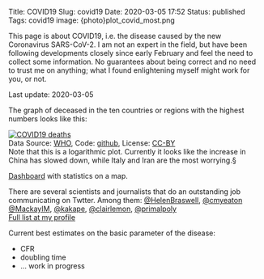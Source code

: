 Title: COVID19
Slug: covid19
Date: 2020-03-05 17:52
Status: published
Tags: covid19
image: {photo}plot_covid_most.png

This page is about COVID19, i.e. the disease caused by the new Coronavirus SARS-CoV-2. I am
not an expert in the field, but have been following developments closely since early February
and feel the need to collect some information. No guarantees about being correct and no need
to trust me on anything; what I found enlightening myself might work for you, or not.

Last update: 2020-03-05

The graph of deceased in the ten countries or regions with the highest numbers looks like this:

[![COVID19 deaths]({photo}plot_covid_most.png "COVID19 deaths")]({static}/pic/plot_covid_most.png)  
Data Source: [WHO](https://github.com/CSSEGISandData/2019-nCoV), Code: [github](https://github.com/ivh/covid19), 
License: [CC-BY](https://creativecommons.org/licenses/by/4.0/)  
Note that this is a logarithmic plot. Currently it looks like the increase in China has slowed down,
while Italy and Iran are the most worrying.§

[Dashboard](https://gisanddata.maps.arcgis.com/apps/opsdashboard/index.html#/bda7594740fd40299423467b48e9ecf6)
with statistics on a map.

There are several scientists and journalists that do an outstanding job communicating on Twtter.
Among them: [@HelenBraswell](https://twitter.com/HelenBranswell), [@cmyeaton](https://twitter.com/cmyeaton)
[@MackayIM](https://twitter.com/MackayIM), [@kakape](https://twitter.com/kakape), 
[@clairlemon](https://twitter.com/clairlemon), [@primalpoly](https://twitter.com/primalpoly)  
[Full list at my profile](https://twitter.com/ivh/following)

Current best estimates on the basic parameter of the disease:
* CFR
* doubling time
* ... work in progress

